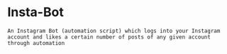 # Insta-Bot
	An Instagram Bot (automation script) which logs into your Instagram account and likes a certain number of posts of any given account through automation
